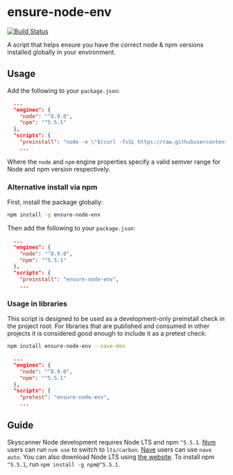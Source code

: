 # ensure-node-env

[![Build Status](https://travis-ci.org/Skyscanner/ensure-node-env.svg?branch=master)](https://travis-ci.org/Skyscanner/ensure-node-env)

A script that helps ensure you have the correct node &amp; npm versions installed globally in your environment.

## Usage

Add the following to your `package.json`:

```json
  ...
  "engines": {
    "node": "^8.9.0",
    "npm": "^5.5.1"
  },
  "scripts": {
    "preinstall": "node -e \"$(curl -fsSL https://raw.githubusercontent.com/Skyscanner/ensure-node-env/master/dist/index.js)\"",
    ...
```

Where the `node` and `npm` engine properties specify a valid semver range for Node and npm version respectively.

### Alternative install via npm

First, install the package globally:

```sh
npm install -g ensure-node-env
```

Then add the following to your `package.json`:

```json
  ...
  "engines": {
    "node": "^8.9.0",
    "npm": "^5.5.1"
  },
  "scripts": {
    "preinstall": "ensure-node-env",
    ...
```


### Usage in libraries

This script is designed to be used as a development-only preinstall check in the project root. For libraries that are published and consumed in other projects it is considered good enough to include it as a pretest check:

```sh
npm install ensure-node-env --save-dev
```

```json
  ...
  "engines": {
    "node": "^8.9.0",
    "npm": "^5.5.1"
  },
  "scripts": {
    "pretest": "ensure-node-env",
    ...
```

## Guide

Skyscanner Node development requires Node LTS and npm `^5.5.1`. [Nvm](https://github.com/creationix/nvm) users can run `nvm use` to switch to `lts/carbon`. [Nave](https://github.com/isaacs/nave) users can use `nave auto`. You can also download Node LTS using [the website](https://nodejs.org/en/). To install npm `^5.5.1`, run `npm install -g npm@^5.5.1`.
